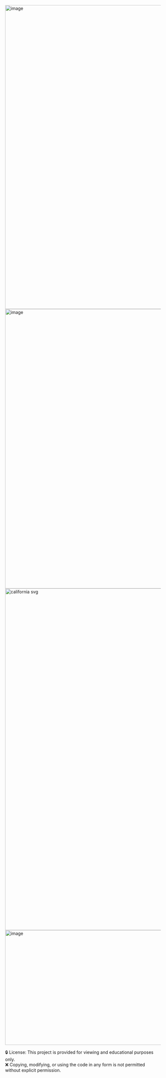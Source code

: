 <img width="1897" height="982" alt="image" src="https://github.com/user-attachments/assets/680c4dcd-75ce-4421-a9f2-2fab17b15038" />
<img width="1898" height="903" alt="image" src="https://github.com/user-attachments/assets/49d3d74a-9a56-49e0-8a65-c2a7217e0524" />
<img width="960" height="1104" alt="california svg" src="https://github.com/user-attachments/assets/33c46fae-2b5e-4f64-ba7b-5f1982fdd8d6" />
<img width="1795" height="371" alt="image" src="https://github.com/user-attachments/assets/6865926e-74eb-4aee-92c7-fc2a13600938" />



🔒 License: This project is provided for viewing and educational purposes only.  
❌ Copying, modifying, or using the code in any form is not permitted without explicit permission.  
